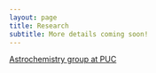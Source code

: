 ```yaml
---
layout: page
title: Research
subtitle: More details coming soon!
---
```

[Astrochemistry group at PUC](https://vvguzman.com/)
